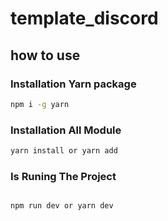 # template_discord

## how to use

### Installation Yarn package 

```bash
npm i -g yarn
```
### Installation All Module

```bash
yarn install or yarn add
```

### Is Runing The Project

```bash

npm run dev or yarn dev

```
